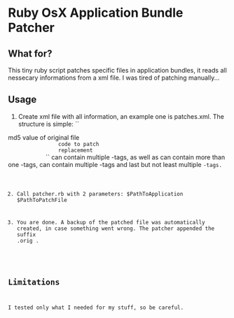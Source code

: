 # Ruby OsX Application Bundle Patcher

## What for?

This tiny ruby script patches specific files in application bundles, it reads all nessecary informations from a xml file. I was tired of patching manually...


## Usage

1. Create xml file with all information, an example one is patches.xml. The structure is simple:
``
<patches>
	<patch app="YourAppName" version="VersionNumber">
		<file path="Contents/MacOS/HelloWorld">
			<md5>md5 value of original file</md5>
			<code>
				<original>code to patch</original>
				<patched>replacement</patched>
			</code>
		</file>	
	</patch>
</patches>
``
<patches> can contain multiple <patch>-tags, as well as <patch> can contain more than one <file>-tags, <file> can contain multiple <md5>-tags and last but not least multiple <code>-tags.

2. Call patcher.rb with 2 parameters: $PathToApplication $PathToPatchFile

3. You are done. A backup of the patched file was automatically created, in case something went wrong. The patcher appended the suffix .orig .

## Limitations

I tested only what I needed for my stuff, so be careful.